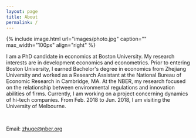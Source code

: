 ```yaml
---
layout: page
title: About
permalink: /
---
```


{% include image.html url="images/photo.jpg" caption="" max_width="100px" align="right" %}

I am a PhD candidate in economics at Boston University. My research interests are in development economics and econometrics. Prior to entering Boston University, I earned Bachelor's degree in economics from Zhejiang University and worked as a Research Assistant at the National Bureau of Economic Research in Cambridge, MA. At the NBER, my research focused on the relationship between environmental regulations and innovation abilities of firms. Currently, I am working on a project concerning dynamics of hi-tech companies. From Feb. 2018 to Jun. 2018, I am visiting the University of Melbourne.

<br />

Email: [zhuge@nber.org]

[zhuge@nber.org]: mailto:zhuge@nber.org

<br />
